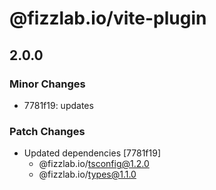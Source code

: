 # @fizzlab.io/vite-plugin

## 2.0.0

### Minor Changes

- 7781f19: updates

### Patch Changes

- Updated dependencies [7781f19]
  - @fizzlab.io/tsconfig@1.2.0
  - @fizzlab.io/types@1.1.0

